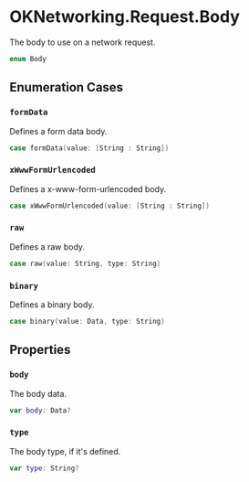 # OKNetworking.Request.Body

The body to use on a network request.

``` swift
enum Body
```

> 

## Enumeration Cases

### `formData`

Defines a form data body.

``` swift
case formData(value: [String : String])
```

### `xWwwFormUrlencoded`

Defines a x-www-form-urlencoded body.

``` swift
case xWwwFormUrlencoded(value: [String : String])
```

### `raw`

Defines a raw body.

``` swift
case raw(value: String, type: String)
```

### `binary`

Defines a binary body.

``` swift
case binary(value: Data, type: String)
```

## Properties

### `body`

The body data.

``` swift
var body: Data?
```

### `type`

The body type, if it's defined.

``` swift
var type: String?
```
